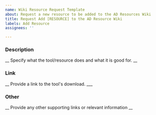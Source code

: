 ```yaml
---
name: Wiki Resource Request Template
about: Request a new resource to be added to the AD Resources Wiki
title: Request Add [RESOURCE] to the AD Resource Wiki
labels: Add Resource
assignees: ''

---
```


### Description
__ Specify what the tool/resource does and what it is good for. __

### Link
__ Provide a link to the tool's download. ___

### Other
__ Provide any other supporting links or relevant information __
